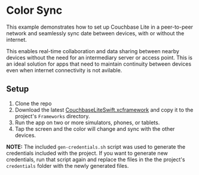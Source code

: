 # Color Sync

This example demonstrates how to set up Couchbase Lite in a peer-to-peer network and seamlessly sync date between devices, with or without the internet.

This enables real-time collaboration and data sharing between nearby devices without the need for an intermediary server or access point. This is an ideal solution for apps that need to maintain continuity between devices even when internet connectivity is not avilable.

## Setup
1. Clone the repo
2. Download the latest [CouchbaseLiteSwift.xcframework](https://www.couchbase.com/downloads/?family=couchbase-lite) and copy it to the project's `Frameworks` directory.
3. Run the app on two or more simulators, phones, or tablets.
4. Tap the screen and the color will change and sync with the other devices.

**NOTE:** The included `gen-credentials.sh` script was used to generate the credentials included with the project. If you want to generate new credentials, run that script again and replace the files in the the project's `credentials` folder with the newly generated files.

